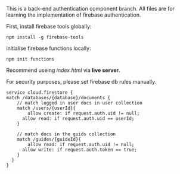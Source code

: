 This is a back-end authentication component branch.
All files are for learning the implementation of firebase authentication.

First, install firebase tools globally:
```
npm install -g firebase-tools
```

initialise firebase functions locally:
```
npm init functions
```

Recommend useing _index.html_ via __live server__.

For security purposes, please set firebase db rules manually.
```
service cloud.firestore {
match /databases/{database}/documents {
    // match logged in user docs in user collection
    match /users/{userId}{
    	allow create: if request.auth.uid != null;
      allow read: if request.auth.uid == userId;
    }
    
    // match docs in the guids collection
    match /guides/{guideId}{
    	allow read: if request.auth.uid != null;
      allow write: if request.auth.token == true;
    }
  }
}
```

